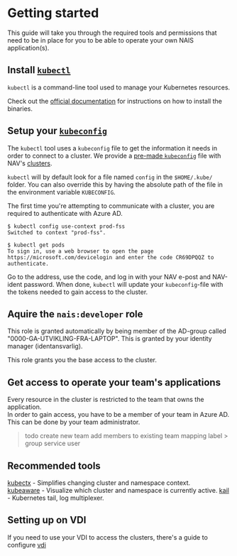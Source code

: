 Getting started
===============

This guide will take you through the required tools and permissions that need to be in place for you to be able to operate your own NAIS application(s). 

## Install [`kubectl`](https://kubernetes.io/docs/tasks/tools/install-kubectl)

`kubectl` is a command-line tool used to manage your Kubernetes resources.

Check out the [official documentation](https://kubernetes.io/docs/tasks/tools/install-kubectl) for instructions on how to install the binaries.

## Setup your [`kubeconfig`](https://kubernetes.io/docs/concepts/configuration/organize-cluster-access-kubeconfig/)

The `kubectl` tool uses a `kubeconfig` file to get the information it needs in order to connect to a cluster. We provide a [pre-made `kubeconfig`](https://github.com/navikt/kubeconfigs.git) file with NAV's [clusters](../clusters). 

`kubectl` will by default look for a file named `config` in the `$HOME/.kube/` folder. You can also override this by having the absolute path of the file in the environment variable `KUBECONFIG`. 

The first time you're attempting to communicate with a cluster, you are required to authenticate with Azure AD.
```
$ kubectl config use-context prod-fss
Switched to context "prod-fss".

$ kubectl get pods
To sign in, use a web browser to open the page https://microsoft.com/devicelogin and enter the code CR69DPQQZ to authenticate.

```
Go to the address, use the code, and log in with your NAV e-post and NAV-ident password. When done, `kubectl` will update your `kubeconfig`-file with the tokens needed to gain access to the cluster. 

## Aquire the `nais:developer` role

This role is granted automatically by being member of the AD-group called "0000-GA-UTVIKLING-FRA-LAPTOP". This is granted by your identity manager (identansvarlig).

This role grants you the base access to the cluster.


## Get access to operate your team's applications

Every resource in the cluster is restricted to the team that owns the application.   
In order to gain access, you have to be a member of your team in Azure AD. This can be done by your team administrator.

> todo
create new team
add members to existing team
mapping label > group
service user

## Recommended tools

[kubectx](https://github.com/ahmetb/kubectx) - Simplifies changing cluster and namespace context.   
[kubeaware](https://github.com/jhrv/kubeaware) - Visualize which cluster and namespace is currently active.
[kail](https://github.com/boz/kail) - Kubernetes tail, log multiplexer.

## Setting up on VDI
If you need to use your VDI to access the clusters, there's a guide to configure [vdi](/content/getting-started/vdi.md)

